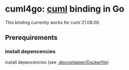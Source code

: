 # cuml4go: [cuml](https://github.com/rapidsai/cuml) binding in Go

This binding currently works for cuml 21.08.00.

## Prerequirements

### install depencencies

install depencencies  (see [.devcontainer/Dockerfile](.devcontainer/Dockerfile))
